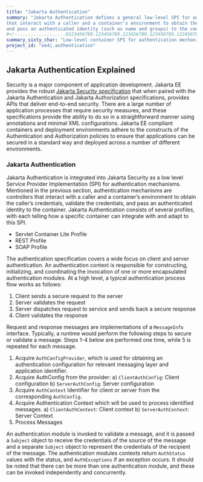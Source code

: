 ```yaml
---
title: "Jakarta Authentication"
summary: "Jakarta Authentication defines a general low-level SPI for authentication mechanisms, which are controllers
that interact with a caller and a container's environment to obtain the caller's credentials, validate these,
and pass an authenticated identity (such as name and groups) to the container."
#<!--.................0123456789.123456789.123456789.123456789.123456789.123456789-->
summary_sixty_char: "Low-level container SPI for authentication mechanisms"
project_id: "ee4j.authentication"
---
```


## Jakarta Authentication Explained

Security is a major component of application development.  Jakarta EE provides
the robust [Jakarta Security specification](/specifications/security/) that
when paired with the Jakarta Authentication and Jakarta Authorization
specifications, provides APIs that deliver end-to-end security. There are a
large number of application processes that require security measures, and these
specifications provide the ability to do so in a straightforward manner using
annotations and minimal XML configurations. Jakarta EE compliant containers and
deployment environments adhere to the constructs of the Authentication and
Authorization policies to ensure that applications can be secured in a standard
way and deployed across a number of different environments.

### Jakarta Authentication

Jakarta Authentication is integrated into Jakarta Security as a low level
Service Provider Implementation (SPI) for authentication mechanisms.  Mentioned
in the previous section, authentication mechanisms are controllers that
interact with a caller and a container’s environment to obtain the caller’s
credentials, validate the credentials, and pass an authenticated identity to
the container. Jakarta Authentication consists of several profiles, with each
telling how a specific container can integrate with and adapt to this SPI.

- Servlet Container Lite Profile
- REST Profile
- SOAP Profile

The authentication specification covers a wide focus on client and server
authentication. An authentication context is responsible for constructing,
initializing, and coordinating the invocation of one or more encapsulated
authentication modules. At a high level, a typical authentication process flow
works as follows:

1) Client sends a secure request to the server
2) Server validates the request
3) Server dispatches request to service and sends back a secure response
4) Client validates the response

Request and response messages are implementations of a `MessageInfo` interface.
Typically, a runtime would perform the following steps to secure or validate a
message. Steps 1-4 below are performed one time, while 5 is repeated for each
message.

1) Acquire `AuthConfigProvider`, which is used for obtaining an authentication
   configuration for relevant messaging layer and application identifier.
2) Acquire AuthConfig from the provider:
  a) `ClientAuthConfig`: Client configuration
  b) `ServerAuthConfig`: Server configuration
3) Acquire `AuthContext` Identifier for client or server from the corresponding
   `AuthConfig`.
4) Acquire Authentication Context which will be used to process identified
   messages.
  a) `ClientAuthContext`: Client context
  b) `ServerAuthContext`: Server Context
5) Process Messages

An authentication module is invoked to validate a message, and it is passed a
`Subject` object to receive the credentials of the source of the message and a
separate `Subject` object to represent the credentials of the recipient of the
message. The authentication modules contexts return `AuthStatus` values with
the status, and `AuthExceptions` if an exception occurs. It should be noted
that there can be more than one authentication module, and these can be invoked
independently and concurrently.
